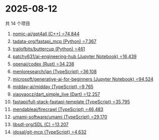 # 2025-08-12

共 14 个项目

<!-- BEGIN GITHUB -->
<!-- 最后更新时间 2025-08-12 08:46:56 +0800 -->
1. [nomic-ai/gpt4all (C++) ⭐74,844](https://github.com/nomic-ai/gpt4all)
1. [tadata-org/fastapi_mcp (Python) ⭐7,367](https://github.com/tadata-org/fastapi_mcp)
1. [trailofbits/buttercup (Python) ⭐461](https://github.com/trailofbits/buttercup)
1. [patchy631/ai-engineering-hub (Jupyter Notebook) ⭐16,439](https://github.com/patchy631/ai-engineering-hub)
1. [openai/codex (Rust) ⭐34,238](https://github.com/openai/codex)
1. [menloresearch/jan (TypeScript) ⭐36,108](https://github.com/menloresearch/jan)
1. [microsoft/generative-ai-for-beginners (Jupyter Notebook) ⭐94,524](https://github.com/microsoft/generative-ai-for-beginners)
1. [midday-ai/midday (TypeScript) ⭐9,765](https://github.com/midday-ai/midday)
1. [xiaoyaocz/dart_simple_live (Dart) ⭐12,257](https://github.com/xiaoyaocz/dart_simple_live)
1. [fastapi/full-stack-fastapi-template (TypeScript) ⭐35,795](https://github.com/fastapi/full-stack-fastapi-template)
1. [mendableai/firecrawl (TypeScript) ⭐46,483](https://github.com/mendableai/firecrawl)
1. [umami-software/umami (TypeScript) ⭐29,170](https://github.com/umami-software/umami)
1. [libsdl-org/SDL (C) ⭐13,207](https://github.com/libsdl-org/SDL)
1. [idosal/git-mcp (TypeScript) ⭐4,632](https://github.com/idosal/git-mcp)
<!-- END GITHUB -->